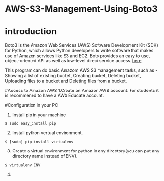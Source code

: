 # AWS-S3-Management-Using-Boto3

# introduction
Boto3 is the Amazon Web Services (AWS) Software Development Kit (SDK) for Python, which allows Python developers to write software that makes use of Amazon services like S3 and EC2. Boto provides an easy to use, object-oriented API as well as low-level direct service access. [here](https://boto3.readthedocs.io/en/latest/)

This program can do basic Amazom AWS S3 management tasks, such as - Showing a list of existing bucket, Creating bucket, Deleting bucket, Uploading files to a bucket and Deleting files from a bucket.

#Access to Amazon AWS 
1.Create an Amazon AWS account. For students it is recommened to have a AWS Educate account. 

#Configuration in your PC
1. Install pip in your machine.
```
$ sudo easy_install pip
```
2. Install python vertual environment.
```
$ [sudo] pip install virtualenv
```
3. Create a virtual environment for python in any directory(you can put any directory name instead of ENV).
```
$ virtualenv ENV
```
4.
